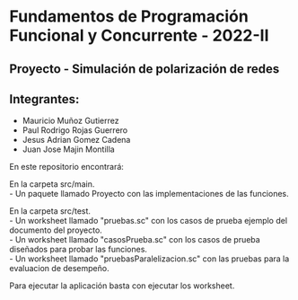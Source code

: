 # Fundamentos de Programación Funcional y Concurrente - 2022-II
## Proyecto - Simulación de polarización de redes

## Integrantes:
- Mauricio Muñoz Gutierrez
- Paul Rodrigo Rojas Guerrero
- Jesus Adrian Gomez Cadena
- Juan Jose Majin Montilla

En este repositorio encontrará:
	
  En la carpeta src/main.  
	  - Un paquete llamado Proyecto con las implementaciones de las funciones.  
	
  En la carpeta src/test.  
	  - Un worksheet llamado "pruebas.sc" con los casos de prueba ejemplo del documento del proyecto.  
	  - Un worksheet llamado "casosPrueba.sc" con los casos de prueba diseñados para probar las funciones.  
	  - Un worksheet llamado "pruebasParalelizacion.sc" con las pruebas para la evaluacion de desempeño.  

Para ejecutar la aplicación basta con ejecutar los worksheet. 
